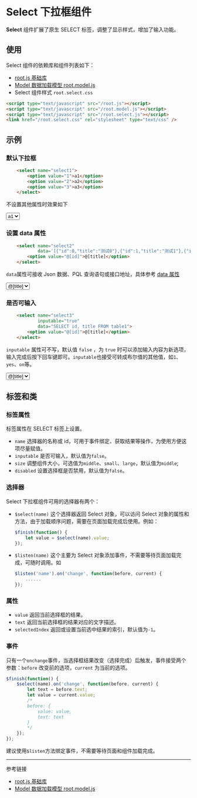 # Select 下拉框组件

**Select** 组件扩展了原生 SELECT 标签，调整了显示样式，增加了输入功能。

## 使用

Select 组件的依赖库和组件列表如下：

* [root.js 基础库](/root.js/root.md)
* [Model 数据加载模型 root.model.js](/root.js/model.md)
* Select 组件样式 `root.select.css`

```html
<script type="text/javascript" src="/root.js"></script>
<script type="text/javascript" src="/root.model.js"></script>
<script type="text/javascript" src="/root.select.js"></script>
<link href="/root.select.css" rel="stylesheet" type="text/css" />
```

## 示例

<script type="text/javascript" src="@/root.model.js"></script>
<script type="text/javascript" src="@/root.select.js"></script>
<link href="@/root.select.css" rel="stylesheet" type="text/css" />

### 默认下拉框

```html
    <select name="select1">
        <option value="1">a1</option>
        <option value="2">a2</option>
        <option value="3">a3</option>
    </select>
```

不设置其他属性时效果如下

<select name= "select1">
    <option value="1">a1</option>
    <option value="2">a2</option>
    <option value="3">a3</option>
</select>

### 设置 data 属性

```html
    <select name="select2"
            data='[{"id":0,"title":"测试0"},{"id":1,"title":"测试1"},{"id":2,"title":"测试2"},{"id":3,"title":"测试3"},{"id":4,"title":"测试4"},{"id":5,"title":"测试5"}]'>
        <option value="@[id]">@[title]</option>
    </select>
```

`data`属性可接收 Json 数据、PQL 查询语句或接口地址，具体参考 [data 属性](/root.js/data.md)

<select name="select2"
        data='[{"id":0,"title":"测试0"},{"id":1,"title":"测试1"},{"id":2,"title":"测试2"},{"id":3,"title":"测试3"},{"id":4,"title":"测试4"},{"id":5,"title":"测试5"}]'>
    <option value="@[id]">@[title]</option>
</select>


### 是否可输入

```html
    <select name="select3"
            inputable="true"
            data="SELECT id, title FROM table1">
        <option value="@[id]">@[title]</option>
    </select>
```

`inputable` 属性可不写，默认值 `false` ，为 `true` 时可以添加输入内容为新选项，输入完成后按下回车键即可。`inputable`也接受可转成布尔值的其他值，如`1`、`yes`、`on`等。

<select
        name="select3"
        inputable="true"
        data='[{"id":0,"title":"测试0"},{"id":1,"title":"测试1"},{"id":2,"title":"测试2"},{"id":3,"title":"测试3"},{"id":4,"title":"测试4"},{"id":5,"title":"测试5"}]'>
    <option value="@[id]">@[title]</option>
</select>


## 标签和类

### 标签属性

标签属性在 SELECT 标签上设置。

* `name` 选择器的名称或 id，可用于事件绑定、获取结果等操作，为使用方便这项尽量赋值。
* `inputable` 是否可输入，默认值为`false`。
* `size` 调整组件大小，可选值为`middle`、`small`、`large`，默认值为`middle`;
* `disabled` 设置选择框是否禁用，默认值为`false`。

### 选择器

Select 下拉框组件可用的选择器有两个：

* `$select(name)` 这个选择器返回 Select 对象，可以访问 Select 对象的属性和方法，由于加载顺序问题，需要在页面加载完成后使用。例如：
    ```javascript
    $finish(function() {
        let value = $select(name).value;
    });
    ```
* `$listen(name)` 这个主要为 Select 对象添加事件，不需要等待页面加载完成，可随时调用。如
    ```javascript
    $listen('name').on('change', function(before, current) {
        ......
    });
    ```

### 属性

* `value` 返回当前选择框的结果。
* `text` 返回当前选择框的结果对应的文字描述。
* `selectedIndex` 返回或设置当前选中结果的索引，默认值为`-1`。

### 事件

只有一个`onchange`事件，当选择框结果改变（选择完成）后触发，事件接受两个参数：`before` 改变前的选项，`current` 为当前的选项。

```javascript
$finish(function() {
    $select(name).on('change', function(before, current) {
        let text = before.text;
        let value = current.value;
        /*
        before: {
            value: value,
            text: text
        }
        */
    });
});
```

建议使用`$listen`方法绑定事件，不需要等待页面和组件加载完成。

---
参考链接

* [root.js 基础库](/root.js/root.md)
* [Model 数据加载模型 root.model.js](/root.js/model.md)


